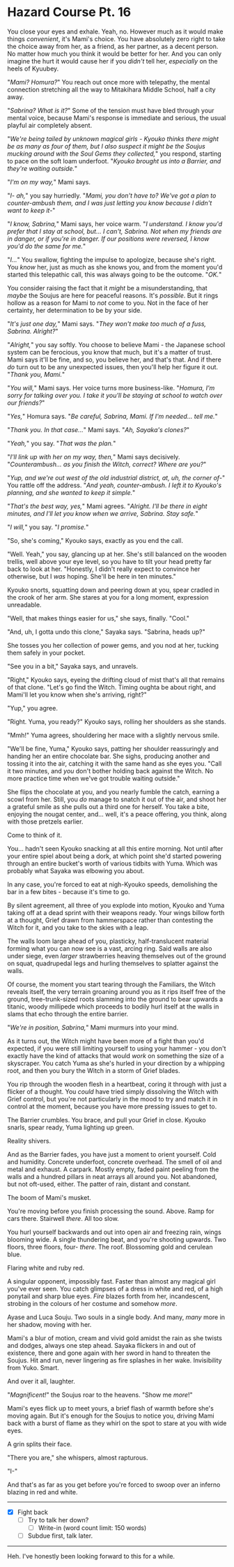 # Hazard Course Pt. 16

You close your eyes and exhale. Yeah, no. However much as it would make things *convenient*, it's Mami's choice. You have absolutely zero right to take the choice away from her, as a friend, as her partner, as a decent person. No matter how much you think it would be better for her. And you can only imagine the hurt it would cause her if you *didn't* tell her, *especially* on the heels of Kyuubey.

"*Mami? Homura?*" You reach out once more with telepathy, the mental connection stretching all the way to Mitakihara Middle School, half a city away.

"*Sabrina? What is it?*" Some of the tension must have bled through your mental voice, because Mami's response is immediate and serious, the usual playful air completely absent.

"*We're being tailed by unknown magical girls - Kyouko thinks there might be as many as four of them, but I also suspect it might be the Soujus mucking around with the Soul Gems they collected,*" you respond, starting to pace on the soft loam underfoot. "*Kyouko brought us into a Barrier, and they're waiting outside.*"

"*I'm on my way,*" Mami says.

"*I- ah,*" you say hurriedly. "*Mami, you don't have to? We've got a plan to counter-ambush them, and I was just letting you know because I didn't want to keep it-*"

"*I know, Sabrina,*" Mami says, her voice warm. "*I understand. I know you'd prefer that I stay at school, but... I can't, Sabrina. Not when my friends are in danger, or if *you're* in danger. If our positions were reversed, I know you'd do the same for me.*"

"*I...*" You swallow, fighting the impulse to apologize, because she's right. You *know* her, just as much as she knows you, and from the moment you'd started this telepathic call, this was always going to be the outcome. "*OK.*"

You consider raising the fact that it *might* be a misunderstanding, that *maybe* the Soujus are here for peaceful reasons. It's *possible*. But it rings hollow as a reason for Mami to *not* come to you. Not in the face of her certainty, her determination to be by your side.

"*It's just one day,*" Mami says. "*They won't make too much of a fuss, Sabrina. Alright?*"

"*Alright,*" you say softly. You choose to believe Mami - the Japanese school system can be ferocious, you know that much, but it's a matter of trust. Mami says it'll be fine, and so, you believe her, and that's that. And if there *do* turn out to be any unexpected issues, then you'll help her figure it out. "*Thank you, Mami.*"

"*You will,*" Mami says. Her voice turns more business-like. "*Homura, I'm sorry for talking over you. I take it you'll be staying at school to watch over our friends?*"

"*Yes,*" Homura says. "*Be careful, Sabrina, Mami. If I'm needed... tell me.*"

"*Thank you. In that case...*" Mami says. "*Ah, Sayaka's clones?*"

"*Yeah,*" you say. "*That was the plan.*"

"*I'll link up with her on my way, then,*" Mami says decisively. "*Counterambush... as you finish the Witch, correct? Where are you?*"

"*Yup, and we're out west of the old industrial district, at, uh, the corner of-*" You rattle off the address. "*And yeah, counter-ambush. I left it to Kyouko's planning, and she wanted to keep it simple.*"

"*That's the best way, yes,*" Mami agrees. "*Alright. I'll be there in eight minutes, and I'll let you know when we arrive, Sabrina. Stay safe.*"

"*I will,*" you say. "*I promise.*"

"So, she's coming," Kyouko says, exactly as you end the call.

"Well. Yeah," you say, glancing up at her. She's still balanced on the wooden trellis, well above your eye level, so you have to tilt your head pretty far back to look at her. "Honestly, I didn't really expect to convince her otherwise, but I *was* hoping. She'll be here in ten minutes."

Kyouko snorts, squatting down and peering down at you, spear cradled in the crook of her arm. She stares at you for a long moment, expression unreadable.

"Well, that makes things easier for us," she says, finally. "Cool."

"And, uh, I gotta undo this clone," Sayaka says. "Sabrina, heads up?"

She tosses you her collection of power gems, and you nod at her, tucking them safely in your pocket.

"See you in a bit," Sayaka says, and unravels.

"Right," Kyouko says, eyeing the drifting cloud of mist that's all that remains of that clone. "Let's go find the Witch. Timing oughta be about right, and Mami'll let you know when she's arriving, right?"

"Yup," you agree.

"Right. Yuma, you ready?" Kyouko says, rolling her shoulders as she stands.

"Mmh!" Yuma agrees, shouldering her mace with a slightly nervous smile.

"We'll be fine, Yuma," Kyouko says, patting her shoulder reassuringly and handing her an entire chocolate bar. She sighs, producing another and tossing it into the air, catching it with the same hand as she eyes you. "Call it two minutes, and *you* don't bother holding back against the Witch. No more practice time when we've got trouble waiting outside."

She flips the chocolate at you, and you nearly fumble the catch, earning a scowl from her. Still, you *do* manage to snatch it out of the air, and shoot her a grateful smile as she pulls out a third one for herself. You take a bite, enjoying the nougat center, and... well, it's a peace offering, you think, along with those pretzels earlier.

Come to think of it.

You... hadn't seen Kyouko snacking at all this entire morning. Not until after your entire spiel about being a dork, at which point she'd started powering through an entire bucket's worth of various tidbits with Yuma. Which was probably what Sayaka was elbowing you about.

In any case, you're forced to eat at nigh-Kyouko speeds, demolishing the bar in a few bites - because it's time to go.

By silent agreement, all three of you explode into motion, Kyouko and Yuma taking off at a dead sprint with their weapons ready. Your wings billow forth at a thought, Grief drawn from hammerspace rather than contesting the Witch for it, and you take to the skies with a leap.

The walls loom large ahead of you, plasticky, half-translucent material forming what you can now see is a vast, arcing ring. Said walls are also under siege, even *larger* strawberries heaving themselves out of the ground on squat, quadrupedal legs and hurling themselves to splatter against the walls.

Of course, the moment you start tearing through the Familiars, the Witch reveals itself, the very terrain groaning around you as it rips itself free of the ground, tree-trunk-sized roots slamming into the ground to bear upwards a titanic, woody millipede which proceeds to bodily hurl itself at the walls in slams that echo through the entire barrier.

"*We're in position, Sabrina,*" Mami murmurs into your mind.

As it turns out, the Witch might have been more of a fight than you'd expected, if you were still limiting yourself to using your hammer - you don't exactly have the kind of attacks that would *work* on something the size of a skyscraper. You catch Yuma as she's hurled in your direction by a whipping root, and then you bury the Witch in a storm of Grief blades.

You rip through the wooden flesh in a heartbeat, coring it through with just a flicker of a thought. You *could* have tried simply dissolving the Witch with Grief control, but you're not particularly in the mood to try and match it in control at the moment, because you have more pressing issues to get to.

The Barrier crumbles. You brace, and pull your Grief in close. Kyouko snarls, spear ready, Yuma lighting up green.

Reality shivers.

And as the Barrier fades, you have just a moment to orient yourself. Cold and humidity. Concrete underfoot, concrete overhead. The smell of oil and metal and exhaust. A carpark. Mostly empty, faded paint peeling from the walls and a hundred pillars in neat arrays all around you. Not abandoned, but not oft-used, either. The patter of rain, distant and constant.

The boom of Mami's musket.

You're moving before you finish processing the sound. Above. Ramp for cars there. Stairwell *there*. All too slow.

You hurl yourself backwards and out into open air and freezing rain, wings blooming wide. A single thundering beat, and you're shooting upwards. Two floors, three floors, four- *there*. The roof. Blossoming gold and cerulean blue.

Flaring white and ruby red.

A singular opponent, impossibly fast. Faster than almost any magical girl you've ever seen. You catch glimpses of a dress in white and red, of a high ponytail and sharp blue eyes. *Fire* blazes forth from her, incandescent, strobing in the colours of her costume and somehow *more*.

Ayase and Luca Souju. Two souls in a single body. And many, *many* more in her shadow, moving with her.

Mami's a blur of motion, cream and vivid gold amidst the rain as she twists and dodges, always one step ahead. Sayaka flickers in and out of existence, there and gone again with her sword in hand to threaten the Soujus. Hit and run, never lingering as fire splashes in her wake. Invisibility from Yuko. Smart.

And over it all, laughter.

"*Magnificent!*" the Soujus roar to the heavens. "Show me *more*!"

Mami's eyes flick up to meet yours, a brief flash of warmth before she's moving again. But it's enough for the Soujus to notice you, driving Mami back with a burst of flame as they whirl on the spot to stare at you with wide eyes.

A grin splits their face.

"There you are," she whispers, almost rapturous.

"I-"

And that's as far as you get before you're forced to swoop over an inferno blazing in red and white.

---

- [x] Fight back
  - [ ] Try to talk her down?
    - [ ] Write-in (word count limit: 150 words)
  - [ ] Subdue first, talk later.

---

Heh. I've honestly been looking forward to this for a while.
